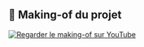## 🎥 Making-of du projet

[![Regarder le making-of sur YouTube](https://img.youtube.com/vi/PoBrO9VoDPY/0.jpg)](https://www.youtube.com/watch?v=PoBrO9VoDPY)
